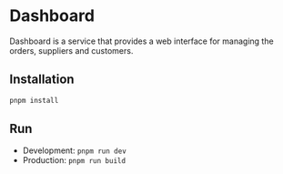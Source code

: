 # Dashboard

Dashboard is a service that provides a web interface for managing the orders, suppliers and customers.

## Installation

```sh
pnpm install
```

## Run

- Development: `pnpm run dev`
- Production: `pnpm run build`
